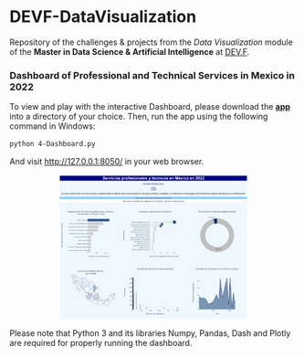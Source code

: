 # DEVF-DataVisualization
Repository of the challenges & projects from the *Data Visualization* module of the **Master in Data Science & Artificial Intelligence** at [DEV.F](https://www.devf.la/master/data/mx).

### **Dashboard of Professional and Technical Services in Mexico in 2022**
To view and play with the interactive Dashboard, please download the **[app](https://github.com/DanielEduardoLopez/DEVF-DataVisualization/blob/main/Dashboard_INEGI.py)** into a directory of your choice. Then, run the app using the following command in Windows:
```bash
python 4-Dashboard.py
```
And visit http://127.0.0.1:8050/ in your web browser.

<p align="center">
	<img src="Images/Dashboard.jpg?raw=true" width=65% height=65%>
</p>

Please note that Python 3 and its libraries Numpy, Pandas, Dash and Plotly are required for properly running the dashboard.
